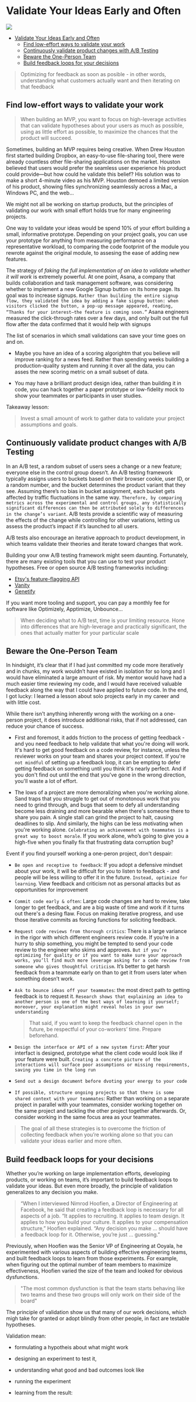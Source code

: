 # Validate Your Ideas Early and Often 

![](images/lean_startup.png)

- [Validate Your Ideas Early and Often](#validate-your-ideas-early-and-often)
	- [Find low-effort ways to validate your work](#find-low-effort-ways-to-validate-your-work)
	- [Continuously validate product changes with A/B Testing](#continuously-validate-product-changes-with-ab-testing)
	- [Beware the One-Person Team](#beware-the-one-person-team)
	- [Build feedback loops for your decisions](#build-feedback-loops-for-your-decisions)

> Optimizing for feedback as soon as posible - in other words, understanding what customers actually want and then iterating on that feedback

## Find low-effort ways to validate your work

> When building an MVP, you want to focus on high-leverage activities that can validate hypotheses about your users as much as possible, using as little effort as possible, to maximize the chances that the product will succeed.

Sometimes, building an MVP requires being creative. When Drew Houston first started building Dropbox, an easy-to-use file-sharing tool, there were already countless other file-sharing applications on the market. Houston believed that users would prefer the seamless user experience his product could provide—but how could he validate this belief? His solution was to make a short 4-minute video as his MVP. Houston demoed a limited version of his product, showing files synchronizing seamlessly across a Mac, a Windows PC, and the web...

We might not all be working on startup products, but the principles of validating our work with small effort holds true for many engineering projects.

One way to validate your ideas would be spend 10% of your effort building a small, informative prototype. Depending on your project goals, you can use your prototype for anything from measuring performance on a representative workload, to comparing the code footprint of the module you rewrote against the original module, to assesing the ease of adding new features.

The strategy of *faking the full implementation of an idea to validate whether it will work* is extremely powerful. At one point, Asana, a company that builds collaboration and task management software, was considering whether to implement a new Google Signup button on its home page. Its goal was to increase signups. `Rather than building the entire signup flow, they validated the idea by adding a fake signup button: when visitors clicked the button, a pop-up message appeared, reading, “Thanks for your interest—the feature is coming soon.”` Asana engineers measured the click-through rates over a few days, and only built out the full flow after the data confirmed that it would help with signups

The list of scenarios in which small validations can save your time goes on and on. 

- Maybe you have an idea of a scoring algorightm that you believe will improve ranking for a news feed. Rather than spending weeks building a production-quality system and running it over all the data, you can asses the new scoring metric on a small subset of data. 

- You may have a brilliant product design idea, rather than building it in code, you can hack together a paper prototype or low-fidelity mock to show your teammates or participants in user studies.

Takeaway lesson:

> Invest a small amount of work to gather data to validate your project assumptions and goals.

## Continuously validate product changes with A/B Testing

In an A/B test, a random subset of users sees a change or a new feature; everyone else in the control group doesn’t. An A/B testing framework typically assigns users to buckets based on their browser cookie, user ID, or a random number, and the bucket determines the product variant that they see. Assuming there’s no bias in bucket assignment, each bucket gets affected by traffic fluctuations in the same way. `Therefore, by comparing metrics across the experimental and control groups, any statistically significant differences can then be attributed solely to differences in the change’s variant`. A/B tests provide a scientific way of measuring the effects of the change while controlling for other variations, letting us assess the product’s impact if it’s launched to all users.

A/B tests also encourage an iterative approach to product development, in which teams validate their theories and iterate toward changes that work.

Building your onw A/B testing framework might seem daunting. Fortunately, there are many existing tools that you can use to test your product hypotheses. Free or open source A/B testing frameworks including:
- [Etsy's feature-flagging API](https://github.com/etsy/feature)
- [Vanity](http://vanity.labnotes.org/metrics.html)
- [Genetify](https://github.com/gregdingle/genetify/wiki)

If you want more tooling and support, you can pay a monthly fee for software like Optimizely, Apptimize, Unbounce...

> When deciding what to A/B test, time is your limiting resource. Hone into differences that are high-leverage and practically significant, the ones that actually matter for your particular scale

## Beware the One-Person Team

In hindsight, it’s clear that if I had just committed my code more iteratively and in chunks, my work wouldn’t have existed in isolation for so long and I would have eliminated a large amount of risk. My mentor would have had a much easier time reviewing my code, and I would have received valuable feedback along the way that I could have applied to future code. In the end, I got lucky: I learned a lesson about solo projects early in my career and with little cost.

While there isn't anything inherently wrong with the working on a one-person project, it does introduce additional risks, that if not addressed, can reduce your chance of success.

- First and foremost, it adds friction to the process of getting feedback - and you need feedback to help validate that what you're doing will work. It's hard to get good feedback on a code review, for instance, unless the reviewer works on your team and shares your project context. If you're `not mindful` of setting up a feedback loop, it can be empting to defer getting feedback on something until you think it's nearly perfect. And if you don't find out until the end that you've gone in the wrong direction, you'll waste a lot of effort.

- The lows of a project are more demoralizing when you're working alone. Sand traps that you struggle to get out of monotonous work that you need to grind through, and bugs that seem to defy all understanding become less draining and more bearable when there's someone there to share you pain. A single stall can grind the project to halt, causing deadlines to slip. And similarly, the highs can be less motivating when you're working alone. `Celebrating an achievement with teammates is a great way to boost morale`. If you work alone, who’s going to give you a high-five when you finally fix that frustrating data corruption bug?

Event if you find yourself working a one-peron project, don't despair:

- `Be open and receptive to feedback`: If you adopt a defensive mindset about your work, it will be difficult for you to listen to feedback - and people will be less willing to offer it in the future. `Instead, optimize for learning`. View feedback and criticism not as personal attacks but as opportunities for improvement

- `Commit code early & often`: Large code changes are hard to review, take longer to get feedback, and are a big waste of time and work if it turns out there's a desing flaw. Focus on making iterative progress, and use those iterative commits as forcing functions for soliciting feedback.

- `Request code reviews from thorough critics`: There is a large variance in the rigor with which different engineers review code. If you’re in a hurry to ship something, you might be tempted to send your code review to the engineer who skims and approves. `But if you’re optimizing for quality or if you want to make sure your approach works, you’ll find much more leverage asking for a code review from someone who gives thoughtful criticism`. It’s better to get harsh feedback from a teammate early on than to get it from users later when something doesn’t work.

- `Ask to bounce ideas off your teammates`: the most direct path to getting feedback is to request it. `Research shows that explaining an idea to another person is one of the best ways of learning it yourself; moreover, your explanation might reveal holes in your own understanding`

	> That said, if you want to keep the feedback channel open in the future, be respectful of your co-workers’ time. Prepare beforehand.

- `Design the interface or API of a new system first`: After your interfact is designed, prototype what the client code would look like if your feature were built. `Creating a concrete picture of the interactions will surface poor assumptions or missing requirements, saving you time in the long run`

- `Send out a design document before dvoting your energy to your code`

- `If possible, structure ongoing projects so that there is some shared context with your teammates`: Rather than working on a separate project in parallel with your teammates, consider working together on the same project and tackling the other project together afterwards. Or, consider working in the same focus area as your teammates.

> The goal of all these strategies is to overcome the friction of collecting feedback when you’re working alone so that you can validate your ideas earlier and more often. 

## Build feedback loops for your decisions

Whether you’re working on large implementation efforts, developing products, or working on teams, it’s important to build feedback loops to validate your ideas. But even more broadly, the principle of validation generalizes to any decision you make.


> “When I interviewed Nimrod Hoofien, a Director of Engineering at Facebook, he said that creating a feedback loop is necessary for all aspects of a job. “It applies to recruiting. It applies to team design. It applies to how you build your culture. It applies to your compensation structure,” Hoofien explained. “Any decision you make … should have a feedback loop for it. Otherwise, you’re just … guessing.”

Previously, when Hoofien was the Senior VP of Engineering at Ooyala, he experimented with various aspects of building effective engineering teams, and built feedback loops to learn from those experiments. For example, when figuring out the optimal number of team members to maximize effectiveness, Hoofien varied the size of the team and looked for obvious dysfunctions.

> "The most common dysfunction is that the team starts behaving like two teams and these two groups will only work on their side of the board"

The principle of validation show us that many of our work decisions, which migh take for granted or adopt blindly from other people, in fact are testable hypotheses.

Validation mean:

- formulating a hypotheis about what might work

- designing an experiment to test it,

- understanding what good and bad outcomes look like

-  running the experiment 

-   learning from the result:

